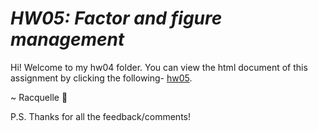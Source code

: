 
# _HW05: Factor and figure management_

Hi! Welcome to my hw04 folder. You can view the html document of this assignment by clicking the following- [hw05](https://stat545-ubc-hw-2019-20.github.io/stat545-hw-racquellem/hw05/hw05_Mangahas.html). 

~ Racquelle :ribbon:

P.S. Thanks for all the feedback/comments!
